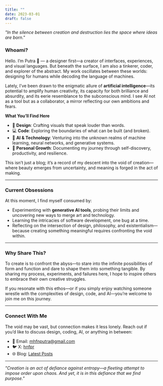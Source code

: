 ```yaml
---
title: ""
date: 2023-03-01
draft: false
---
```


*"In the silence between creation and destruction lies the space where ideas are born."*

### **Whoami?**

Hello. I’m Putra 👋 — a designer first—a creator of interfaces, experiences, and visual languages. But beneath the surface, I am also a tinkerer, coder, and explorer of the abstract. My work oscillates between these worlds: designing for humans while decoding the language of machines.

Lately, I’ve been drawn to the enigmatic allure of **artificial intelligence**—its potential to amplify human creativity, its capacity for both brilliance and absurdity, and its eerie resemblance to the subconscious mind. I see AI not as a tool but as a collaborator, a mirror reflecting our own ambitions and fears.

 **What You’ll Find Here**

- 🎨 **Design**: Crafting visuals that speak louder than words.
- 💻 **Code**: Exploring the boundaries of what can be built (and broken).
- 🤖 **AI & Technology**: Venturing into the unknown realms of machine learning, neural networks, and generative systems.
- 🌱 **Personal Growth**: Documenting my journey through self-discovery, productivity, and resilience.

This isn’t just a blog; it’s a record of my descent into the void of creation—where beauty emerges from uncertainty, and meaning is forged in the act of making.

---

### **Current Obsessions**

At this moment, I find myself consumed by:
- Experimenting with **generative AI tools**, probing their limits and uncovering new ways to merge art and technology.
- Learning the intricacies of software development, one bug at a time.
- Reflecting on the intersection of design, philosophy, and existentialism—because creating something meaningful requires confronting the void within.

---

### **Why Share This?**

To create is to confront the abyss—to stare into the infinite possibilities of form and function and dare to shape them into something tangible. By sharing my process, experiments, and failures here, I hope to inspire others to embrace their own creative struggles.

If you resonate with this ethos—or if you simply enjoy watching someone wrestle with the complexities of design, code, and AI—you’re welcome to join me on this journey.

---

### **Connect With Me**

The void may be vast, but connection makes it less lonely. Reach out if you’d like to discuss design, coding, AI, or anything in between:

- 📧 Email: [mhfnputra@gmail.com](mailto:mhfnputra@gmail.com)
- 🐦 X: [hnfpr](x.com/hnfpr)
- 🌐 Blog: [Latest Posts](/posts)

---

*"Creation is an act of defiance against entropy—a fleeting attempt to impose order upon chaos. And yet, it is in this defiance that we find purpose."*